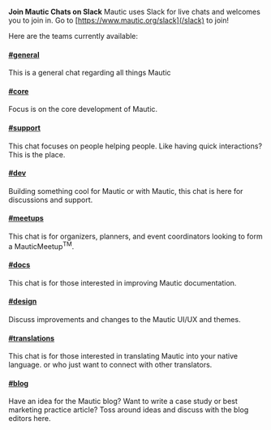 **Join Mautic Chats on Slack** Mautic uses Slack for live chats and welcomes you to join in. Go to [https://www.mautic.org/slack](/slack) to join!   

 Here are the teams currently available:  

   
   
#### [#general](https://mautic.slack.com/general)
 This is a general chat regarding all things Mautic  

  
#### [#core](https://mautic.slack.com/core)
 Focus is on the core development of Mautic.   

  
#### [#support](https://mautic.slack.com/support)
 This chat focuses on people helping people. Like having quick interactions? This is the place.  

  
#### [#dev](https://mautic.slack.com/dev)
 Building something cool for Mautic or with Mautic, this chat is here for discussions and support.  

  
#### [#meetups](https://mautic.slack.com/meetups)
 This chat is for organizers, planners, and event coordinators looking to form a MauticMeetup<sup>TM</sup>.   

  
#### [#docs](https://mautic.slack.com/docs)
 This chat is for those interested in improving Mautic documentation.  

  
#### [#design](https://mautic.slack.com/design)
 Discuss improvements and changes to the Mautic UI/UX and themes.  

  
#### [#translations](https://mautic.slack.com/translations)
 This chat is for those interested in translating Mautic into your native language. or who just want to connect with other translators.  

  
#### [#blog](https://mautic.slack.com/blog)
 Have an idea for the Mautic blog? Want to write a case study or best marketing practice article? Toss around ideas and discuss with the blog editors here.